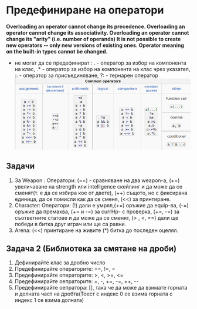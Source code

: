# Предефиниране на оператори

**Overloading an operator cannot change its precedence.
Overloading an operator cannot change its associativity.
Overloading an operator cannot change its "arity" (i.e. number of operands)
It is not possible to create new operators -- only new versions of existing ones.
Operator meaning on the built-in types cannot be changed.**

- не могат да се предефинират :
  . - оператор за избор на компонента на клас,
  .\* - оператор за избор на компонента на клас чрез
  указател,
  :: - оператор за присъединяване,
  ?: - тернарен оператор
  ![operators](img/image.png)

## Задачи

1. За Weapon : Оператори: (==) - сравняване на два weapon-а, (+=) увеличаване на strength или intelligence скейлинг и да може да се сменят(т. е да се избира кое от двете), (++) същото, но с фиксирана единица, да се помисли как да се сменя, (<<) за принтиране.
2. Character: Оператори: (!) дали е умрял,(+=) оръжие да equip-ва, (-=) оръжие да премахва, (+= и -=) за currHp- с проверка, (+=, -=) за съответните статове и да може да се сменят, (> , <, ==) дали ще победи в битка друг играч или ще са равни.
3. Arena: (<<) принтиране на живите (\*) битка до последен оцелял.

## Задача 2 (Библиотека за смятане на дроби)
1. Дефинирайте клас за дробно число
2. Предефинирайте операторите: ==, !=, =
3. Предефинирайте операторите: >, <, >=, <=
4. Предефинирайте оепраторите: +, -, +=, -=, ++, --
5. Предефинирайте оепратора: [], така че да може да взимате горната и долната част на дробта(Тоест с индекс 0 се взима горната с индекс 1 се взима долната)
